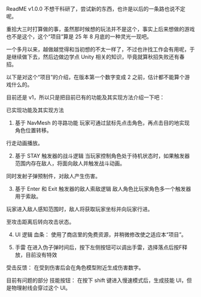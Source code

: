 ReadME v1.0.0
不想干科研了，尝试新的东西，也许是以后的一条路也说不定呢。

重拾大三时打算做的事，虽然那时候想的玩法并不是这个，事实上后来想做的游戏也不是这个，这个“项目”算是 25 年 8 月底的一种灵光一现吧。

一个多月以来，越做越觉得和当初想的不太一样了，不过也许找工作会有用呢，于是继续做下去，然后边做边学点 Unity 相关的知识，毕竟就算秋招失败还有春招。

以下是对这个“项目”的介绍，在版本第一个数字变成 2 之前，估计都不能算个游戏什么的。

目前还是 v1，所以只是把目前已有的功能及其实现方法介绍一下吧：

已实现功能及其实现方法
1. 基于 NavMesh 的寻路功能
玩家可通过鼠标先点击角色，再点击目的地实现角色位置转移。

行走动画播放。

2. 基于 STAY 触发器的战斗逻辑
当玩家控制角色处于待机状态时，如果触发器范围内存在敌人，将面向敌人并触发战斗动画。

同时发射子弹预制件，对敌人产生伤害。

3. 基于 Enter 和 Exit 触发器的敌人索敌逻辑
敌人角色比玩家角色多一个触发器用于索敌。

玩家进入敌人感知范围时，敌人将获取玩家坐标并向玩家行进。

至攻击距离后转向攻击状态。

4. UI 逻辑
血条： 使用了商店里的免费资源，并稍微修改使之适应本“项目”。

5. 手雷
在进入伪子弹时间后，按下左侧按钮可以调出手雷，选择落点后按F释放，目前没有特效

受击反馈： 在受到伤害后会在角色模型附近生成伤害数字。

目前有问题的部分
技能按钮： 在按下 shift 键进入慢速模式后，生成技能 UI，但是物理射线会穿过这个 UI。
